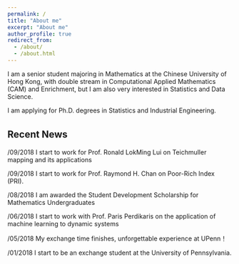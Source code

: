 ```yaml
---
permalink: /
title: "About me"
excerpt: "About me"
author_profile: true
redirect_from: 
  - /about/
  - /about.html
---
```


I am a senior student majoring in Mathematics at the Chinese University of Hong Kong, with double stream in Computational Applied Mathematics (CAM) and Enrichment, but I am also very interested in Statistics and Data Science.

I am applying for Ph.D. degrees in Statistics and Industrial Engineering. 
 

## Recent News　 

/09/2018 I start to work for Prof. Ronald LokMing Lui on Teichmuller mapping and its applications

/09/2018 I start to work for Prof. Raymond H. Chan on Poor-Rich Index (PRI).

/08/2018 I am awarded the Student Development Scholarship for Mathematics Undergraduates

/06/2018 I start to work with Prof. Paris Perdikaris on the application of machine learning to dynamic systems
           
/05/2018 My exchange time finishes, unforgettable experience at UPenn！
           
/01/2018 I start to be an exchange student at the University of Pennsylvania.

